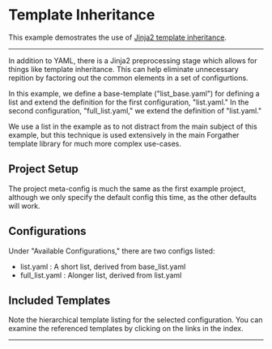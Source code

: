 # Template Inheritance

This example demostrates the use of [Jinja2 template inheritance](https://jinja.palletsprojects.com/en/3.1.x/templates/#template-inheritance).

---

In addition to YAML, there is a Jinja2 preprocessing stage which allows for things like template inheritance. This can help eliminate unnecessary repition by factoring out the common elements in a set of configurtions.

In this example, we define a base-template ("list_base.yaml") for defining a list and extend the definition for the first configuration, "list.yaml." In the second configuration, "full_list.yaml," we extend the definition of "list.yaml."

We use a list in the example as to not distract from the main subject of this example, but this technique is used extensively in the main Forgather template library for much more complex use-cases.

## Project Setup

The project meta-config is much the same as the first example project, although we only specify the default config this time, as the other defaults will work.

## Configurations

Under "Available Configurations," there are two configs listed:
- list.yaml : A short list, derived from base_list.yaml
- full_list.yaml : Alonger list, derived from list.yaml

## Included Templates

Note the hierarchical template listing for the selected configuration. You can examine the referenced templates by clicking on the links in the index.

---

